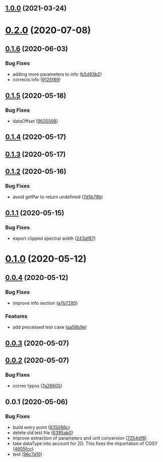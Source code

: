 ## [1.0.0](https://github.com/cheminfo/jeolconverter/compare/v0.2.0...v1.0.0) (2021-03-24)

# [0.2.0](https://github.com/cheminfo/jeolconverter/compare/v0.1.6...v0.2.0) (2020-07-08)



## [0.1.6](https://github.com/cheminfo/jeolconverter/compare/v0.1.5...v0.1.6) (2020-06-03)


### Bug Fixes

* adding more parameters to info ([b5d93b2](https://github.com/cheminfo/jeolconverter/commit/b5d93b252b74851acd5115652d5a007f894c566f))
* corrects info ([9125f89](https://github.com/cheminfo/jeolconverter/commit/9125f89133742fcb8ad7bdfa089fd9cad3b7cb89))



## [0.1.5](https://github.com/cheminfo/jeolconverter/compare/v0.1.4...v0.1.5) (2020-05-18)


### Bug Fixes

* dataOffset ([9635598](https://github.com/cheminfo/jeolconverter/commit/9635598d04ea9aa4d7ef246a7c483e5c65947e73))



## [0.1.4](https://github.com/cheminfo/jeolconverter/compare/v0.1.3...v0.1.4) (2020-05-17)



## [0.1.3](https://github.com/cheminfo/jeolconverter/compare/v0.1.2...v0.1.3) (2020-05-17)



## [0.1.2](https://github.com/cheminfo/jeolconverter/compare/v0.1.1...v0.1.2) (2020-05-16)


### Bug Fixes

* avoid getPar to return undefined ([7d5b78b](https://github.com/cheminfo/jeolconverter/commit/7d5b78b3d71d3f3ead93a12a9236cba2d5e09b3e))



## [0.1.1](https://github.com/cheminfo/jeolconverter/compare/v0.1.0...v0.1.1) (2020-05-15)


### Bug Fixes

* export clipped spectral width ([243af87](https://github.com/cheminfo/jeolconverter/commit/243af877e50cdf933dfd0f1ab014cca0645fb27b))



# [0.1.0](https://github.com/cheminfo/jeolconverter/compare/v0.0.4...v0.1.0) (2020-05-12)



## [0.0.4](https://github.com/cheminfo/jeolconverter/compare/v0.0.3...v0.0.4) (2020-05-12)


### Bug Fixes

* improve info section ([a7b7285](https://github.com/cheminfo/jeolconverter/commit/a7b72858c18e89bfd02353fc0d493a657e4a05d5))


### Features

* add processed test case ([aa58b9e](https://github.com/cheminfo/jeolconverter/commit/aa58b9ebbca8eb68c9d5371b3ab2aef47d23321b))



## [0.0.3](https://github.com/cheminfo/jeolconverter/compare/v0.0.2...v0.0.3) (2020-05-07)



## [0.0.2](https://github.com/cheminfo/jeolconverter/compare/v0.0.1...v0.0.2) (2020-05-07)


### Bug Fixes

* correc typos ([7a26605](https://github.com/cheminfo/jeolconverter/commit/7a26605525dd2febc2752ae78a575cdc894109e2))



## 0.0.1 (2020-05-06)


### Bug Fixes

* build entry point ([835088c](https://github.com/cheminfo/jeolconverter/commit/835088c85233d283ced24625ae300aacb9ad5115))
* delete old test file ([6395ab0](https://github.com/cheminfo/jeolconverter/commit/6395ab0ad7f4aa3e86edf036451efc94270ea080))
* improve extraction of parameters and unit conversion ([7254df8](https://github.com/cheminfo/jeolconverter/commit/7254df81fe0c8eeed6474b02fafdec0b27c6d023))
* take dataType into account for 2D. This fixes the importation of COSY ([4605fcc](https://github.com/cheminfo/jeolconverter/commit/4605fccae589788c465f2da8293747966722ffe6))
* test ([96c7a10](https://github.com/cheminfo/jeolconverter/commit/96c7a105173ce55d89a089a7eba45db55104e990))



